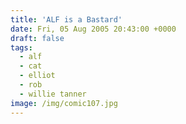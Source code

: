 ```yaml
---
title: 'ALF is a Bastard'
date: Fri, 05 Aug 2005 20:43:00 +0000
draft: false
tags:
  - alf
  - cat
  - elliot
  - rob
  - willie tanner
image: /img/comic107.jpg
---
```


